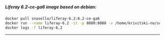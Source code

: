 ##### Liferay 6.2-ce-ga6 image based on debian:

```bash
docker pull snasello/liferay-6.2:6.2-ce-ga6
docker run --name liferay-6.2 -it -p 8080:8080 -v /home/krivitski-no/soft/docker/liferay/deploy:/var/liferay-home/deploy -d snasello/liferay-6.2:6.2-ce-ga6
docker logs -f liferay-6.2
```

___
